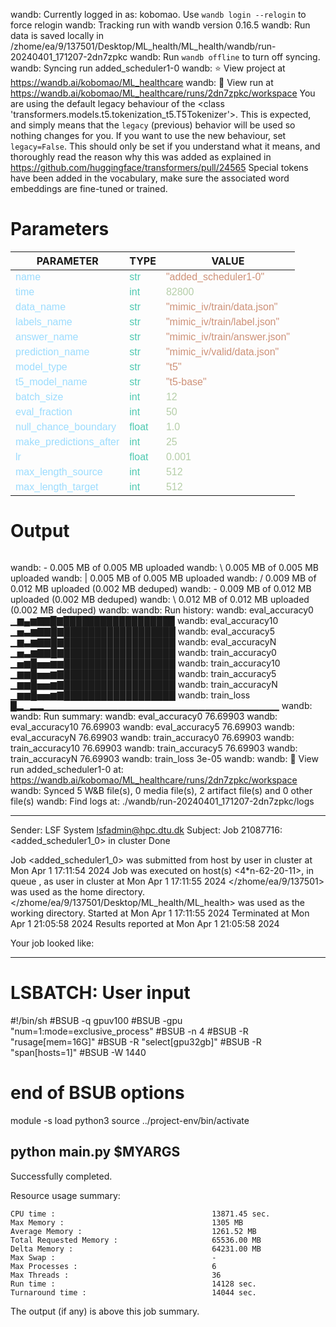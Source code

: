 wandb: Currently logged in as: kobomao. Use `wandb login --relogin` to force relogin
wandb: Tracking run with wandb version 0.16.5
wandb: Run data is saved locally in /zhome/ea/9/137501/Desktop/ML_health/ML_health/wandb/run-20240401_171207-2dn7zpkc
wandb: Run `wandb offline` to turn off syncing.
wandb: Syncing run added_scheduler1-0
wandb: ⭐️ View project at https://wandb.ai/kobomao/ML_healthcare
wandb: 🚀 View run at https://wandb.ai/kobomao/ML_healthcare/runs/2dn7zpkc/workspace
You are using the default legacy behaviour of the <class 'transformers.models.t5.tokenization_t5.T5Tokenizer'>. This is expected, and simply means that the `legacy` (previous) behavior will be used so nothing changes for you. If you want to use the new behaviour, set `legacy=False`. This should only be set if you understand what it means, and thoroughly read the reason why this was added as explained in https://github.com/huggingface/transformers/pull/24565
Special tokens have been added in the vocabulary, make sure the associated word embeddings are fine-tuned or trained.

<style>
c { color: #9cdcfe; font-family: 'Verdana', sans-serif;} /* VARIABLE */
d { color: #4EC9B0; font-family: 'Verdana', sans-serif;} /* CLASS */
e { color: #569cd6; font-family: 'Verdana', sans-serif;} /* BOOL */
f { color: #b5cea8; font-family: 'Verdana', sans-serif;} /* NUMBERS */
j { color: #ce9178; font-family: 'Verdana', sans-serif;} /* STRING */
k { font-family: 'Verdana', sans-serif;} /* SYMBOLS */
</style>

# Parameters

| PARAMETER         | TYPE              | VALUE             |
|-------------------|-------------------|-------------------|
| <c>name</c>       | <d>str</d>        | <j>"added_scheduler1-0"</j> |
| <c>time</c>       | <d>int</d>        | <f>82800</f>      |
| <c>data_name</c>  | <d>str</d>        | <j>"mimic_iv/train/data.json"</j> |
| <c>labels_name</c>| <d>str</d>        | <j>"mimic_iv/train/label.json"</j> |
| <c>answer_name</c>| <d>str</d>        | <j>"mimic_iv/train/answer.json"</j> |
| <c>prediction_name</c>| <d>str</d>        | <j>"mimic_iv/valid/data.json"</j> |
| <c>model_type</c> | <d>str</d>        | <j>"t5"</j>       |
| <c>t5_model_name</c>| <d>str</d>        | <j>"t5-base"</j>  |
| <c>batch_size</c> | <d>int</d>        | <f>12</f>         |
| <c>eval_fraction</c>| <d>int</d>        | <f>50</f>         |
| <c>null_chance_boundary</c>| <d>float</d>      | <f>1.0</f>        |
| <c>make_predictions_after</c>| <d>int</d>        | <f>25</f>         |
| <c>lr</c>         | <d>float</d>      | <f>0.001</f>      |
| <c>max_length_source</c>| <d>int</d>        | <f>512</f>        |
| <c>max_length_target</c>| <d>int</d>        | <f>512</f>        |

# Output

```
```
wandb: - 0.005 MB of 0.005 MB uploadedwandb: \ 0.005 MB of 0.005 MB uploadedwandb: | 0.005 MB of 0.005 MB uploadedwandb: / 0.009 MB of 0.012 MB uploaded (0.002 MB deduped)wandb: - 0.009 MB of 0.012 MB uploaded (0.002 MB deduped)wandb: \ 0.012 MB of 0.012 MB uploaded (0.002 MB deduped)wandb: 
wandb: Run history:
wandb:   eval_accuracy0 ▁▆▄▆▇▇█▇██████████████████
wandb:  eval_accuracy10 ▁▅▃▆▇▇█▇██████████████████
wandb:   eval_accuracy5 ▁▆▃▆▇▇█▇██████████████████
wandb:   eval_accuracyN ▁▅▃▆▇▇█▇██████████████████
wandb:  train_accuracy0 ▁▅▆█▅▅▆▆██████████████████
wandb: train_accuracy10 ▁▆▆█▅▅▆▇██████████████████
wandb:  train_accuracy5 ▁▆▆█▅▅▆▇██████████████████
wandb:  train_accuracyN ▁▆▆█▅▅▆▇██████████████████
wandb:       train_loss █▂▁▂▂▁▁▁▁▁▁▁▁▁▁▁▁▁▁▁▁▁▁▁▁▁▁▁▁▁▁▁▁▁▁▁▁▁▁▁
wandb: 
wandb: Run summary:
wandb:   eval_accuracy0 76.69903
wandb:  eval_accuracy10 76.69903
wandb:   eval_accuracy5 76.69903
wandb:   eval_accuracyN 76.69903
wandb:  train_accuracy0 76.69903
wandb: train_accuracy10 76.69903
wandb:  train_accuracy5 76.69903
wandb:  train_accuracyN 76.69903
wandb:       train_loss 3e-05
wandb: 
wandb: 🚀 View run added_scheduler1-0 at: https://wandb.ai/kobomao/ML_healthcare/runs/2dn7zpkc/workspace
wandb: Synced 5 W&B file(s), 0 media file(s), 2 artifact file(s) and 0 other file(s)
wandb: Find logs at: ./wandb/run-20240401_171207-2dn7zpkc/logs

------------------------------------------------------------
Sender: LSF System <lsfadmin@hpc.dtu.dk>
Subject: Job 21087716: <added_scheduler1_0> in cluster <dcc> Done

Job <added_scheduler1_0> was submitted from host <n-62-30-1> by user <s183914> in cluster <dcc> at Mon Apr  1 17:11:54 2024
Job was executed on host(s) <4*n-62-20-11>, in queue <gpuv100>, as user <s183914> in cluster <dcc> at Mon Apr  1 17:11:55 2024
</zhome/ea/9/137501> was used as the home directory.
</zhome/ea/9/137501/Desktop/ML_health/ML_health> was used as the working directory.
Started at Mon Apr  1 17:11:55 2024
Terminated at Mon Apr  1 21:05:58 2024
Results reported at Mon Apr  1 21:05:58 2024

Your job looked like:

------------------------------------------------------------
# LSBATCH: User input
#!/bin/sh
#BSUB -q gpuv100
#BSUB -gpu "num=1:mode=exclusive_process"
#BSUB -n 4
#BSUB -R "rusage[mem=16G]"
#BSUB -R "select[gpu32gb]"
#BSUB -R "span[hosts=1]"
#BSUB -W 1440
# end of BSUB options
module -s load python3
source ../project-env/bin/activate

python main.py $MYARGS
------------------------------------------------------------

Successfully completed.

Resource usage summary:

    CPU time :                                   13871.45 sec.
    Max Memory :                                 1305 MB
    Average Memory :                             1261.52 MB
    Total Requested Memory :                     65536.00 MB
    Delta Memory :                               64231.00 MB
    Max Swap :                                   -
    Max Processes :                              6
    Max Threads :                                36
    Run time :                                   14128 sec.
    Turnaround time :                            14044 sec.

The output (if any) is above this job summary.

